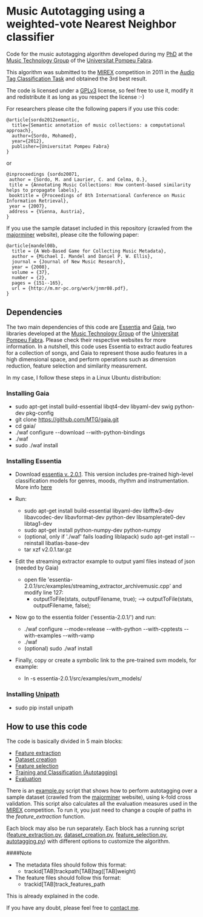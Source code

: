 Music Autotagging using a weighted-vote Nearest Neighbor classifier
======

Code for the music autotagging algorithm developed during my [PhD](http://msordo.weebly.com/thesis.html) at the [Music Technology Group](http://mtg.upf.edu/)
of the [Universitat Pompeu Fabra](http://www.upf.edu/en/).

This algorithm was submitted to the [MIREX](http://www.music-ir.org/mirex/wiki/MIREX_HOME) competition in 2011 in the [Audio Tag Classification Task](http://www.music-ir.org/mirex/wiki/2011:MIREX2011_Results)
and obtained the 3rd best result.

The code is licensed under a [GPLv3](http://www.gnu.org/copyleft/gpl.html) license, so feel free to use it, modify it and redistribute it as long as you respect the license :-)

For researchers please cite the following papers if you use this code:

    @article{sordo2012semantic,
      title={Semantic annotation of music collections: a computational approach},
      author={Sordo, Mohamed},
      year={2012},
      publisher={Universitat Pompeu Fabra}
    }

or

    @inproceedings {sordo20071,
     author = {Sordo, M. and Laurier, C. and Celma, O.},
     title = {Annotating Music Collections: How content-based similarity helps to propagate labels},
     booktitle = {Proceedings of 8th International Conference on Music Information Retrieval},
     year = {2007},
     address = {Vienna, Austria},
    }
    
If you use the sample dataset included in this repository (crawled from the [majorminer](http://majorminer.org/info/intro) website), please cite the following paper:

    @article{mandel08b,
      title = {A Web-Based Game for Collecting Music Metadata},
      author = {Michael I. Mandel and Daniel P. W. Ellis},
      journal = {Journal of New Music Research},
      year = {2008},
      volume = {37},
      number = {2},
      pages = {151--165},
      url = {http://m.mr-pc.org/work/jnmr08.pdf},
    }

Dependencies
------

The two main dependencies of this code are [Essentia](http://essentia.upf.edu/) and [Gaia](https://github.com/MTG/gaia), two libraries developed at the [Music Technology Group](http://mtg.upf.edu/)
of the [Universitat Pompeu Fabra](http://www.upf.edu/en/). Please check their respective websites for more information. In a nutshell, this code uses Essentia to extract audio features for a collection of songs,
and Gaia to represent those audio features in a high dimensional space, and perform operations such as dimension reduction, feature selection and similarity measurement.

In my case, I follow these steps in a Linux Ubuntu distribution:

### Installing Gaia

* sudo apt-get install build-essential libqt4-dev libyaml-dev swig python-dev pkg-config
* git clone https://github.com/MTG/gaia.git
* cd gaia/
* ./waf configure --download --with-python-bindings
* ./waf
* sudo ./waf install

### Installing Essentia

* Download [essentia v. 2.0.1](https://github.com/MTG/essentia/releases/tag/v2.0.1). This version includes pre-trained high-level classification models
for genres, moods, rhythm and instrumentation. More info [here](https://github.com/MTG/essentia/releases/tag/v2.0.1)

* Run:
  * sudo apt-get install build-essential libyaml-dev libfftw3-dev libavcodec-dev libavformat-dev python-dev libsamplerate0-dev libtag1-dev
  * sudo apt-get install python-numpy-dev python-numpy
  * (optional, only if './waf' fails loading liblapack) sudo apt-get install --reinstall libatlas-base-dev
  * tar xzf v2.0.1.tar.gz

* Edit the streaming extractor example to output yaml files instead of json (needed by Gaia)
  * open file 'essentia-2.0.1/src/examples/streaming_extractor_archivemusic.cpp' and modify line 127:
    * outputToFile(stats, outputFilename, true); --> outputToFile(stats, outputFilename, false);

* Now go to the essentia folder ('essentia-2.0.1/') and run:
  * ./waf configure --mode=release --with-python --with-cpptests --with-examples --with-vamp
  * ./waf
  * (optional) sudo ./waf install

* Finally, copy or create a symbolic link to the pre-trained svm models, for example:
  * ln -s essentia-2.0.1/src/examples/svm_models/
  
### Installing [Unipath](https://pypi.python.org/pypi/Unipath/)
* sudo pip install unipath

How to use this code
------

The code is basically divided in 5 main blocks:
* [Feature extraction](https://github.com/neomoha/music-autotagging-thesis/blob/master/FeatureExtractor.py)
* [Dataset creation](https://github.com/neomoha/music-autotagging-thesis/blob/master/DatasetCreator.py)
* [Feature selection](https://github.com/neomoha/music-autotagging-thesis/blob/master/FeatureSelector.py)
* [Training and Classification (Autotagging)](https://github.com/neomoha/music-autotagging-thesis/blob/master/Autotagger.py)
* [Evaluation](https://github.com/neomoha/music-autotagging-thesis/blob/master/evaluation.py)

There is an [example.py](https://github.com/neomoha/music-autotagging-thesis/blob/master/example.py) script that shows how to perform autotagging over a sample dataset
(crawled from the [majorminer](http://majorminer.org/info/intro) website), using k-fold cross validation.
This script also calculates all the evaluation measures used in the [MIREX](http://www.music-ir.org/mirex/wiki/2014:Audio_Tag_Classification) competition.
To run it, you just need to change a couple of paths in the _feature_extraction_ function.

Each block may also be run separately. Each block has a running script ([feature_extraction.py](https://github.com/neomoha/music-autotagging-thesis/blob/master/feature_extraction.py),
[dataset_creation.py](https://github.com/neomoha/music-autotagging-thesis/blob/master/dataset_creation.py),
[feature_selection.py](https://github.com/neomoha/music-autotagging-thesis/blob/master/feature_selection.py),
[autotagging.py](https://github.com/neomoha/music-autotagging-thesis/blob/master/autotagging.py))
with different options to customize the algorithm.

####Note

* The metadata files should follow this format:
  * trackid[TAB]trackpath[TAB]tag([TAB]weight)
* The feature files should follow this format:
  * trackid[TAB]track_features_path

This is already explained in the code.

If you have any doubt, please feel free to [contact me](http://msordo.weebly.com/contact.html).